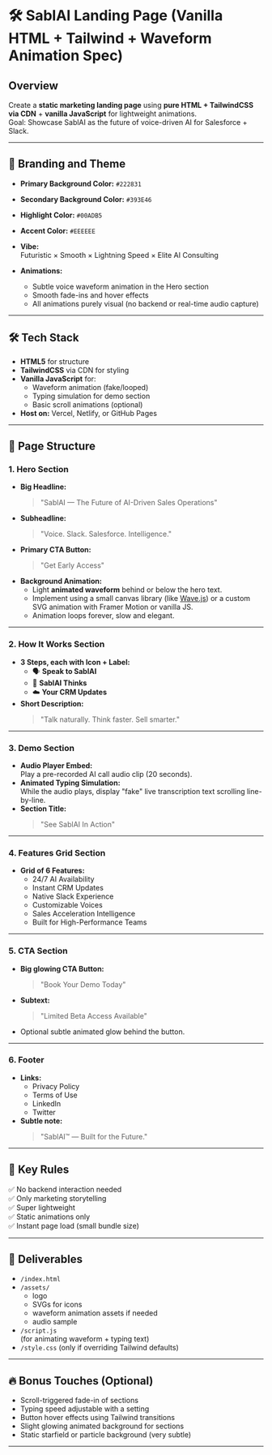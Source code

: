 # 🛠️ SablAI Landing Page (Vanilla HTML + Tailwind + Waveform Animation Spec)

## Overview
Create a **static marketing landing page** using **pure HTML + TailwindCSS via CDN** + **vanilla JavaScript** for lightweight animations.  
Goal: Showcase SablAI as the future of voice-driven AI for Salesforce + Slack.

---

## 🎨 Branding and Theme

- **Primary Background Color:** `#222831`
- **Secondary Background Color:** `#393E46`
- **Highlight Color:** `#00ADB5`
- **Accent Color:** `#EEEEEE`

- **Vibe:**  
  Futuristic × Smooth × Lightning Speed × Elite AI Consulting

- **Animations:**  
  - Subtle voice waveform animation in the Hero section  
  - Smooth fade-ins and hover effects
  - All animations purely visual (no backend or real-time audio capture)

---

## 🛠 Tech Stack

- **HTML5** for structure
- **TailwindCSS** via CDN for styling
- **Vanilla JavaScript** for:
  - Waveform animation (fake/looped)
  - Typing simulation for demo section
  - Basic scroll animations (optional)
- **Host on:** Vercel, Netlify, or GitHub Pages

---

## 🧱 Page Structure

### 1. Hero Section
- **Big Headline:**  
  > "SablAI — The Future of AI-Driven Sales Operations"
- **Subheadline:**  
  > "Voice. Slack. Salesforce. Intelligence."
- **Primary CTA Button:**  
  > "Get Early Access"
- **Background Animation:**  
  - Light **animated waveform** behind or below the hero text.  
  - Implement using a small canvas library (like [Wave.js](https://github.com/foobar404/wave.js)) or a custom SVG animation with Framer Motion or vanilla JS.  
  - Animation loops forever, slow and elegant.

---

### 2. How It Works Section
- **3 Steps, each with Icon + Label:**
  - 🗣️ **Speak to SablAI**
  - 🧠 **SablAI Thinks**
  - ☁️ **Your CRM Updates**
- **Short Description:**  
  > "Talk naturally. Think faster. Sell smarter."

---

### 3. Demo Section
- **Audio Player Embed:**  
  Play a pre-recorded AI call audio clip (20 seconds).
- **Animated Typing Simulation:**  
  While the audio plays, display "fake" live transcription text scrolling line-by-line.
- **Section Title:**  
  > "See SablAI In Action"

---

### 4. Features Grid Section
- **Grid of 6 Features:**
  - 24/7 AI Availability
  - Instant CRM Updates
  - Native Slack Experience
  - Customizable Voices
  - Sales Acceleration Intelligence
  - Built for High-Performance Teams

---

### 5. CTA Section
- **Big glowing CTA Button:**  
  > "Book Your Demo Today"
- **Subtext:**  
  > "Limited Beta Access Available"

- Optional subtle animated glow behind the button.

---

### 6. Footer
- **Links:**
  - Privacy Policy
  - Terms of Use
  - LinkedIn
  - Twitter
- **Subtle note:**  
  > "SablAI™ — Built for the Future."

---

## 🎯 Key Rules

✅ No backend interaction needed  
✅ Only marketing storytelling  
✅ Super lightweight  
✅ Static animations only  
✅ Instant page load (small bundle size)

---

## 📝 Deliverables

- `/index.html`
- `/assets/`
  - logo
  - SVGs for icons
  - waveform animation assets if needed
  - audio sample
- `/script.js`  
  (for animating waveform + typing text)
- `/style.css` (only if overriding Tailwind defaults)

---

## 🔥 Bonus Touches (Optional)

- Scroll-triggered fade-in of sections
- Typing speed adjustable with a setting
- Button hover effects using Tailwind transitions
- Slight glowing animated background for sections
- Static starfield or particle background (very subtle)

---
